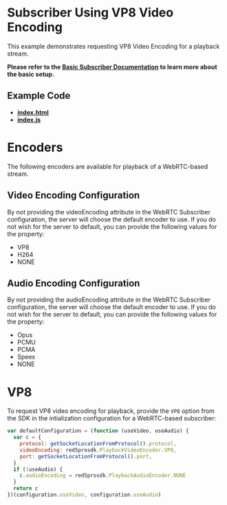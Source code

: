 # Subscriber Using VP8 Video Encoding

This example demonstrates requesting VP8 Video Encoding for a playback stream.

**Please refer to the [Basic Subscriber Documentation](../subscribe/README.md) to learn more about the basic setup.**

## Example Code

- **[index.html](index.html)**
- **[index.js](index.js)**

# Encoders

The following encoders are available for playback of a WebRTC-based stream.

## Video Encoding Configuration

By not providing the videoEncoding attribute in the WebRTC Subscriber configuration, the server will choose the default encoder to use. If you do not wish for the server to default, you can provide the following values for the property:

- VP8
- H264
- NONE

## Audio Encoding Configuration

By not providing the audioEncoding attribute in the WebRTC Subscriber configuration, the server will choose the default encoder to use. If you do not wish for the server to default, you can provide the following values for the property:

- Opus
- PCMU
- PCMA
- Speex
- NONE

# VP8

To request VP8 video encoding for playback, provide the `VP8` option from the SDK in the intialization configuration for a WebRTC-based subscriber:

```js
var defaultConfiguration = (function (useVideo, useAudio) {
  var c = {
    protocol: getSocketLocationFromProtocol().protocol,
    videoEncoding: red5prosdk.PlaybackVideoEncoder.VP8,
    port: getSocketLocationFromProtocol().port,
  }
  if (!useAudio) {
    c.audioEncoding = red5prosdk.PlaybackAudioEncoder.NONE
  }
  return c
})(configuration.useVideo, configuration.useAudio)
```
